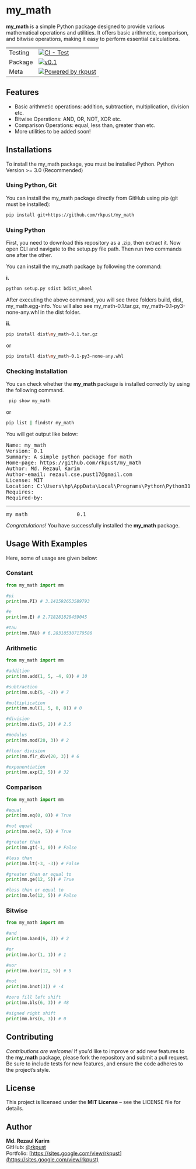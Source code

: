 # my_math
**my_math** is a simple Python package designed to provide various mathematical operations and utilities. It offers basic arithmetic, comparison, and bitwise operations, making it easy to perform essential calculations.
<br/>

| | |
| --- | --- |
| Testing | [![CI - Test](https://github.com/pandas-dev/pandas/actions/workflows/unit-tests.yml/badge.svg)](https://github.com/rkpust/my_math/blob/master/test.py)
| Package | [![v0.1](https://img.shields.io/badge/v-0.1-orange.svg?style=flat&colorA=E1523D&colorB=007D8A)](https://github.com/rkpust/my_math)
| Meta | [![Powered by rkpust](https://img.shields.io/badge/powered%20by-rkpust-orange.svg?style=flat&colorA=E1523D&colorB=007D8A)](https://sites.google.com/view/rkpust) |


## Features
  - Basic arithmetic operations: addition, subtraction, multiplication, division etc.
  - Bitwise Operations: AND, OR, NOT, XOR etc.
  - Comparison Operations: equal, less than, greater than etc.
  - More utilities to be added soon!

## Installations
To install the my_math package, you must be installed Python. Python Version >= 3.0 (Recommended)

### Using Python, Git
You can install the my_math package directly from GitHub using pip (git must be installed):
  ```bash
  pip install git+https://github.com/rkpust/my_math
  ```

### Using Python
First, you need to download this repository as a .zip, then extract it. Now open CLI and navigate to the setup.py file path. Then run two commands one after the other.

You can install the my_math package by following the command:

  **i.**
  ```bash
  python setup.py sdist bdist_wheel
  ```
After executing the above command, you will see three folders build, dist, my_math.egg-info. You will also see my_math-0.1.tar.gz, my_math-0.1-py3-none-any.whl in the dist folder.

  **ii.**
  ```bash
  pip install dist\my_math-0.1.tar.gz
  ```
  or 

  ```bash
  pip install dist\my_math-0.1-py3-none-any.whl
  ```

### Checking Installation
You can check whether the **my_math** package is installed correctly by using the following command.
 ```bash
  pip show my_math
  ```
  or 

  ```bash
  pip list | findstr my_math
  ```

You will get output like below:
<pre>
Name: my_math
Version: 0.1
Summary: A simple python package for math
Home-page: https://github.com/rkpust/my_math
Author: Md. Rezaul Karim
Author-email: rezaul.cse.pust17@gmail.com
License: MIT
Location: C:\Users\hp\AppData\Local\Programs\Python\Python311\Lib\site-packages
Requires:
Required-by:
</pre>
<hr>
<pre>my_math                0.1</pre>

*Congratulations!* You have successfully installed the **my_math** package.

## Usage With Examples
Here, some of usage are given below:
### Constant
```python
from my_math import mm

#pi
print(mm.PI) # 3.141592653589793

#e
print(mm.E) # 2.718281828459045

#tau
print(mm.TAU) # 6.283185307179586
```

### Arithmetic
```python
from my_math import mm

#addition
print(mm.add(1, 5, -4, 8)) # 10

#subtraction
print(mm.sub(5, -2)) # 7

#multiplication
print(mm.mul(1, 5, 0, 8)) # 0

#division
print(mm.div(5, 2)) # 2.5

#modulus
print(mm.mod(20, 3)) # 2

#floor division
print(mm.flr_div(20, 3)) # 6

#exponentiation
print(mm.exp(2, 5)) # 32
```

### Comparison
```python
from my_math import mm

#equal
print(mm.eq(0, 0)) # True

#not equal
print(mm.ne(2, 5)) # True

#greater than
print(mm.gt(-1, 0)) # False

#less than
print(mm.lt(-3, -3)) # False

#greater than or equal to
print(mm.ge(12, 5)) # True

#less than or equal to
print(mm.le(12, 5)) # False
```

### Bitwise
```python
from my_math import mm

#and
print(mm.band(6, 3)) # 2

#or
print(mm.bor(1, 1)) # 1

#xor
print(mm.bxor(12, 5)) # 9

#not
print(mm.bnot(3)) # -4

#zero fill left shift
print(mm.bls(6, 3)) # 48

#signed right shift
print(mm.brs(6, 3)) # 0
```

## Contributing
*Contributions are welcome!* If you'd like to improve or add new features to the **my_math** package, please fork the repository and submit a pull request. Be sure to include tests for new features, and ensure the code adheres to the project’s style.

## License
This project is licensed under the **MIT License** – see the LICENSE file for details.

## Author
**Md. Rezaul Karim**
<br>
GitHub: [@rkpust](https://github.com/rkpust)
<br>
Portfolio: [https://sites.google.com/view/rkpust](https://sites.google.com/view/rkpust)
